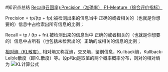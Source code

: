#知识点总结
[ Recall(召回率);Precision（准确率）;F1-Meature（综合评价指标）](http://blog.csdn.net/t710smgtwoshima/article/details/8215037)

Precision =   tp/(tp + fp);被检测出来的信息当中 正确的或者相关的（也就是你想要的）信息中占检索出所有信息的比例；

Recall = tp / (tp + fn).被检测出来的信息当中 正确的或者相关的（也就是你想要的）信息中占所有（也包括未检索出的）正确的或相关的信息的比例；

[相对熵（KL散度）](http://blog.csdn.net/acdreamers/article/details/44657745)
相对熵又称互熵，交叉熵，鉴别信息，Kullback熵，Kullback-Leible散度（即KL散度）等。设p和q是取值的两个概率概率分布，则对的相对熵为
![KL计算公式](http://images.cnitblog.com/blog/571227/201501/072030106714463.png)
